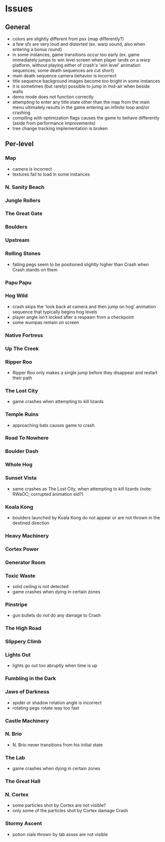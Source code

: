 # Issues

## General

- colors are slightly different from psx (map differently?)
- a few sfx are very loud and distorted (ex. warp sound, also when entering a bonus round)
- in some instances, game transitions occur too early (ex. game immediately jumps to win level screen when player lands on a warp platform, without playing either of crash's 'win level' animation sequences; some death sequences are cut short)
- main death sequence camera behavior is incorrect
- title sequence background images become too bright in some instances
- it is sometimes (but rarely) possible to jump in mid-air when beside walls
- demo mode does not function correctly
- attempting to enter any title state other than the map from the main menu ultimately results in the game entering an infinite loop and/or crashing
- compiling with optimization flags causes the game to behave differently (aside from performance improvements)
- tree change tracking implementation is broken

## Per-level

### Map

- camera is incorrect
- textures fail to load in some instances

### N. Sanity Beach

### Jungle Rollers

### The Great Gate

### Boulders

### Upstream

### Rolling Stones

- falling pegs seem to be positioned slightly higher than Crash when Crash stands on them

### Papu Papu

### Hog Wild

- crash skips the 'look back at camera and then jump on hog' animation sequence that typically begins hog levels
- player angle isn't locked after a respawn from a checkpoint
- some wumpas remain on screen

### Native Fortress

### Up The Creek

### Ripper Roo

- Ripper Roo only makes a single jump before they disappear and restart their path

### The Lost City

- game crashes when attempting to kill lizards

### Temple Ruins

- approaching bats causes game to crash

### Road To Nowhere

### Boulder Dash

### Whole Hog

### Sunset Vista

- same crashes as The Lost City, when attempting to kill lizards (note: RWaOC; corrupted animation eid?)

### Koala Kong

- boulders launched by Koala Kong do not appear or are not thrown in the destined direction

### Heavy Machinery

### Cortex Power

### Generator Room

### Toxic Waste

- solid ceiling is not detected
- game crashes when dying in certain zones

### Pinstripe

- gun bullets do not do any damage to Crash

### The High Road

### Slippery Climb

### Lights Out

- lights go out too abruptly when time is up

### Fumbling in the Dark

### Jaws of Darkness

- spider or shadow rotation angle is incorrect
- rotating pegs rotate way too fast

### Castle Machinery

### N. Brio

- N. Brio never transitions from his initial state

### The Lab

- game crashes when dying in certain zones

### The Great Hall

### N. Cortex

- some particles shot by Cortex are not visible?
- only some of the particles shot by Cortex damage Crash

### Stormy Ascent

- potion vials thrown by lab asses are not visible
